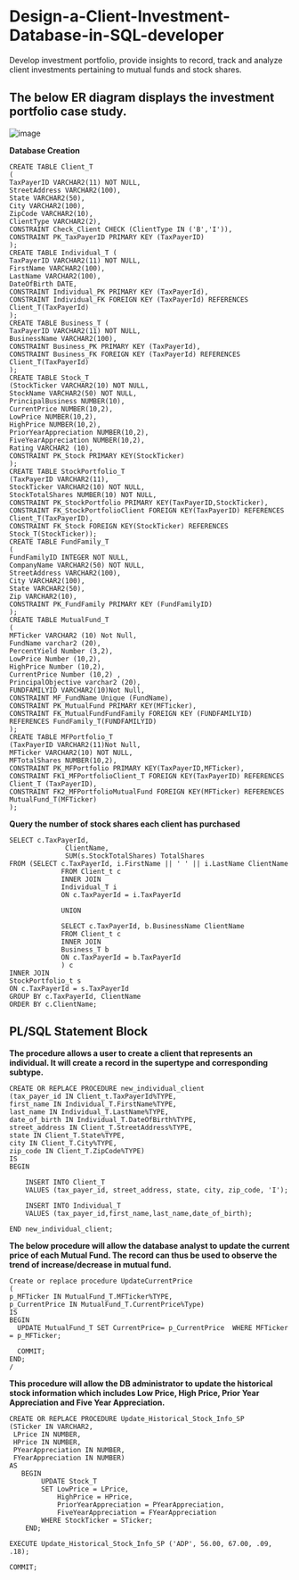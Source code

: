 # Design-a-Client-Investment-Database-in-SQL-developer
Develop investment portfolio, provide insights to record, track  and analyze client investments pertaining to mutual funds and stock shares. 

## The below ER diagram displays the investment portfolio case study.
![image](https://user-images.githubusercontent.com/75762778/147888409-49191738-6dec-425f-ba30-8a776e4dedb1.png)

**Database Creation**
```
CREATE TABLE Client_T 
( 
TaxPayerID VARCHAR2(11) NOT NULL,
StreetAddress VARCHAR2(100), 
State VARCHAR2(50), 
City VARCHAR2(100), 
ZipCode VARCHAR2(10), 
ClientType VARCHAR2(2),
CONSTRAINT Check_Client CHECK (ClientType IN ('B','I')),
CONSTRAINT PK_TaxPayerID PRIMARY KEY (TaxPayerID) 
);
CREATE TABLE Individual_T (
TaxPayerID VARCHAR2(11) NOT NULL,
FirstName VARCHAR2(100),
LastName VARCHAR2(100),
DateOfBirth DATE,
CONSTRAINT Individual_PK PRIMARY KEY (TaxPayerId),
CONSTRAINT Individual_FK FOREIGN KEY (TaxPayerId) REFERENCES Client_T(TaxPayerId)
);
CREATE TABLE Business_T (
TaxPayerID VARCHAR2(11) NOT NULL,
BusinessName VARCHAR2(100),
CONSTRAINT Business_PK PRIMARY KEY (TaxPayerId),
CONSTRAINT Business_FK FOREIGN KEY (TaxPayerId) REFERENCES Client_T(TaxPayerId)
);
CREATE TABLE Stock_T 
(StockTicker VARCHAR2(10) NOT NULL, 
StockName VARCHAR2(50) NOT NULL, 
PrincipalBusiness NUMBER(10), 
CurrentPrice NUMBER(10,2), 
LowPrice NUMBER(10,2),
HighPrice NUMBER(10,2), 
PriorYearAppreciation NUMBER(10,2),
FiveYearAppreciation NUMBER(10,2),
Rating VARCHAR2 (10),
CONSTRAINT PK_Stock PRIMARY KEY(StockTicker) 
);
CREATE TABLE StockPortfolio_T 
(TaxPayerID VARCHAR2(11), 
StockTicker VARCHAR2(10) NOT NULL, 
StockTotalShares NUMBER(10) NOT NULL, 
CONSTRAINT PK_StockPortfolio PRIMARY KEY(TaxPayerID,StockTicker), 
CONSTRAINT FK_StockPortfolioClient FOREIGN KEY(TaxPayerID) REFERENCES Client_T(TaxPayerID),
CONSTRAINT FK_Stock FOREIGN KEY(StockTicker) REFERENCES Stock_T(StockTicker));
CREATE TABLE FundFamily_T
(
FundFamilyID INTEGER NOT NULL,
CompanyName VARCHAR2(50) NOT NULL, 
StreetAddress VARCHAR2(100),
City VARCHAR2(100),
State VARCHAR2(50),
Zip VARCHAR2(10),
CONSTRAINT PK_FundFamily PRIMARY KEY (FundFamilyID)
);
CREATE TABLE MutualFund_T 
(
MFTicker VARCHAR2 (10) Not Null,
FundName varchar2 (20), 
PercentYield Number (3,2), 
LowPrice Number (10,2), 
HighPrice Number (10,2), 
CurrentPrice Number (10,2) ,
PrincipalObjective varchar2 (20),
FUNDFAMILYID VARCHAR2(10)Not Null,
CONSTRAINT MF_FundName Unique (FundName),
CONSTRAINT PK_MutualFund PRIMARY KEY(MFTicker), 
CONSTRAINT FK_MutualFundFundFamily FOREIGN KEY (FUNDFAMILYID) 
REFERENCES FundFamily_T(FUNDFAMILYID) 
);
CREATE TABLE MFPortfolio_T 
(TaxPayerID VARCHAR2(11)Not Null,
MFTicker VARCHAR2(10) NOT NULL, 
MFTotalShares NUMBER(10,2),
CONSTRAINT PK_MFPortfolio PRIMARY KEY(TaxPayerID,MFTicker), 
CONSTRAINT FK1_MFPortfolioClient_T FOREIGN KEY(TaxPayerID) REFERENCES Client_T (TaxPayerID), 
CONSTRAINT FK2_MFPortfolioMutualFund FOREIGN KEY(MFTicker) REFERENCES MutualFund_T(MFTicker) 
);
```
**Query the number of stock shares each client has purchased**
```
SELECT c.TaxPayerId,
              ClientName,
              SUM(s.StockTotalShares) TotalShares
FROM (SELECT c.TaxPayerId, i.FirstName || ' ' || i.LastName ClientName
             FROM Client_t c
             INNER JOIN
             Individual_T i
             ON c.TaxPayerId = i.TaxPayerId 

             UNION

             SELECT c.TaxPayerId, b.BusinessName ClientName
             FROM Client_t c
             INNER JOIN
             Business_T b
             ON c.TaxPayerId = b.TaxPayerId 
             ) c
INNER JOIN
StockPortfolio_t s
ON c.TaxPayerId = s.TaxPayerId
GROUP BY c.TaxPayerId, ClientName
ORDER BY c.ClientName;
```
## PL/SQL Statement Block
**The procedure allows a user to create a client that represents an individual. It will create a record in the supertype and corresponding subtype.**
```
CREATE OR REPLACE PROCEDURE new_individual_client
(tax_payer_id IN Client_t.TaxPayerId%TYPE,
first_name IN Individual_T.FirstName%TYPE,
last_name IN Individual_T.LastName%TYPE,
date_of_birth IN Individual_T.DateOfBirth%TYPE,
street_address IN Client_T.StreetAddress%TYPE,
state IN Client_T.State%TYPE,
city IN Client_T.City%TYPE,
zip_code IN Client_T.ZipCode%TYPE)
IS
BEGIN

    INSERT INTO Client_T
    VALUES (tax_payer_id, street_address, state, city, zip_code, 'I');

    INSERT INTO Individual_T
    VALUES (tax_payer_id,first_name,last_name,date_of_birth);

END new_individual_client;
```
**The below procedure will allow the database analyst to update the current price of each Mutual Fund. The record can thus be used to observe the trend of increase/decrease in mutual fund.**
```
Create or replace procedure UpdateCurrentPrice
(
p_MFTicker IN MutualFund_T.MFTicker%TYPE,
p_CurrentPrice IN MutualFund_T.CurrentPrice%Type)
IS
BEGIN
  UPDATE MutualFund_T SET CurrentPrice= p_CurrentPrice  WHERE MFTicker = p_MFTicker;
  
  COMMIT;
END;
/
```
**This procedure will allow the DB administrator to update the  historical stock information which includes Low Price, High Price, Prior Year Appreciation and Five Year Appreciation.**
```
CREATE OR REPLACE PROCEDURE Update_Historical_Stock_Info_SP 
(STicker IN VARCHAR2,
 LPrice IN NUMBER,
 HPrice IN NUMBER,
 PYearAppreciation IN NUMBER,
 FYearAppreciation IN NUMBER)
AS
   BEGIN
        UPDATE Stock_T 
        SET LowPrice = LPrice,
            HighPrice = HPrice,
            PriorYearAppreciation = PYearAppreciation,
            FiveYearAppreciation = FYearAppreciation
        WHERE StockTicker = STicker;
    END;

EXECUTE Update_Historical_Stock_Info_SP ('ADP', 56.00, 67.00, .09, .18);

COMMIT;
```




